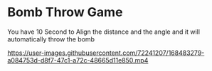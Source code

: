 # Bomb Throw Game

You have 10 Second to Align the distance and the angle and it will automatically throw the bomb

https://user-images.githubusercontent.com/72241207/168483279-a084753d-d8f7-47c1-a72c-48665d11e850.mp4

